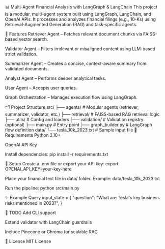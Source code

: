 📊 Multi-Agent Financial Analysis with LangGraph & LangChain
This project is a modular, multi-agent system built using LangGraph, LangChain, and OpenAI APIs. It processes and analyzes financial filings (e.g., 10-Ks) using Retrieval-Augmented Generation (RAG) and task-specific agents.

🚀 Features
Retriever Agent – Fetches relevant document chunks via FAISS-based vector search.

Validator Agent – Filters irrelevant or misaligned content using LLM-based strict validation.

Summarizer Agent – Creates a concise, context-aware summary from validated documents.

Analyst Agent – Performs deeper analytical tasks.

User Agent – Accepts user queries.

Graph Orchestration – Manages execution flow using LangGraph.

🗂️ Project Structure
src/
├── agents/               # Modular agents (retriever, summarizer, validator, etc.)
├── retrieval/            # FAISS-based RAG retrieval logic
├── utils/                # Config and loaders
├── validation/           # Validation registry (optional)
├── main.py               # Entry point
├── graph_builder.py      # LangGraph flow definition
data/
└── tesla_10k_2023.txt    # Sample input file
🧩 Requirements
Python 3.10+

OpenAI API Key

Install dependencies:
pip install -r requirements.txt

🔑 Setup
Create a .env file or export your API key:
export OPENAI_API_KEY=your-key-here

Place your financial text file in data/ folder. Example:
data/tesla_10k_2023.txt

Run the pipeline:
python src/main.py

✨ Example Query
input_state = {
    "question": "What are Tesla's key business risks mentioned in 2023?",
}

📌 TODO
 Add CLI support

 Extend validator with LangChain guardrails

 Include Pinecone or Chroma for scalable RAG

📄 License
MIT License
